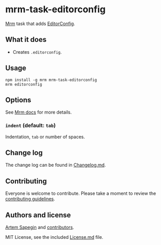 # mrm-task-editorconfig

[Mrm](https://github.com/sapegin/mrm) task that adds [EditorConfig](http://editorconfig.org/).

## What it does

- Creates `.editorconfig`.

## Usage

```
npm install -g mrm mrm-task-editorconfig
mrm editorconfig
```

## Options

See [Mrm docs](https://github.com/sapegin/mrm#usage) for more details.

### `indent` (default: `tab`)

Indentation, `tab` or number of spaces.

## Change log

The change log can be found in [Changelog.md](Changelog.md).

## Contributing

Everyone is welcome to contribute. Please take a moment to review the [contributing guidelines](../../Contributing.md).

## Authors and license

[Artem Sapegin](http://sapegin.me) and [contributors](https://github.com/sapegin/mrm-tasks/graphs/contributors).

MIT License, see the included [License.md](License.md) file.
